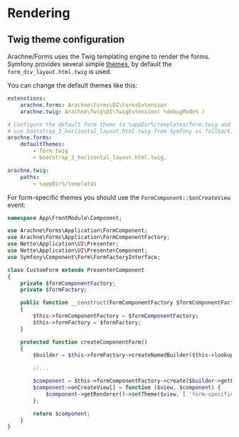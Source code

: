 Rendering
====


Twig theme configuration
----

Arachne/Forms uses the Twig templating engine to render the forms. Symfony provides several simple [themes](symfony.com/doc/current/form/form_customization.html), by default the `form_div_layout.html.twig` is used.

You can change the default themes like this:

```yml
extenstions:
    arachne.forms: Arachne\Forms\DI\FormsExtension
    arachne.twig: Arachne\Twig\DI\TwigExtension( %debugMode% )

# Configure the default form theme to %appDir%/templates/form.twig and
# use bootstrap_3_horizontal_layout.html.twig from Symfony as fallback.
arachne.forms:
    defaultThemes:
        - form.twig
        - bootstrap_3_horizontal_layout.html.twig,

arachne.twig:
    paths:
        - %appDir%/templates
```

For form-specific themes you should use the `FormComponent::$onCreateView` event:

```php
namespace App\FrontModule\Component;

use Arachne\Forms\Application\FormComponent;
use Arachne\Forms\Application\FormComponentFactory;
use Nette\Application\UI\Presenter;
use Nette\Application\UI\PresenterComponent;
use Symfony\Component\Form\FormFactoryInterface;

class CustomForm extends PresenterComponent
{
    private $formComponentFactory;
    private $formFactory;

    public function __construct(FormComponentFactory $formComponentFactory, FormFactoryInterface $formFactory)
    {
        $this->formComponentFactory = $formComponentFactory;
        $this->formFactory = $formFactory;
    }

    protected function createComponentForm()
    {
        $builder = $this->formFactory->createNamedBuilder($this->lookupPath(Presenter::class), 'form', null, []);

        //...

        $component = $this->formComponentFactory->create($builder->getForm());
        $component->onCreateView[] = function ($view, $component) {
            $component->getRenderer()->setTheme($view, [ 'form-specific-template.twig' ]);
        };

        return $component;
    }
}
```
